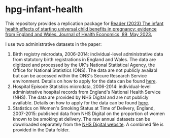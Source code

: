 # hpg-infant-health
This repository provides a replication package for [Reader (2023) The infant health effects of starting universal child benefits in pregnancy: evidence from England and Wales. Journal of Health Economics, 89, May 2023.](https://doi.org/10.1016/j.jhealeco.2023.102751)

I use two administrative datasets in the paper:

1. Birth registry microdata, 2006-2014: individual-level administrative data from statutory birth registrations in England and Wales. The data are digitized and processed by the UK's National Statistical Agency, the Office for National Statistics (ONS). The data are not publicly availabl but can be accessed within the ONS's Secure Research Service environment. Details on how to apply for the data can be found [here](https://www.ons.gov.uk/aboutus/whatwedo/statistics/requestingstatistics/secureresearchservice/applyforanaccreditedresearchproject).
2. Hospital Episode Statistics microdata, 2006-2014: individual-level administrative hospital records from England's National Health Service (NHS). The data are provided by NHS Digital and are not publicly available. Details on how to apply for the data can be found [here](https://digital.nhs.uk/services/data-access-request-service-dars).
3. Statistics on Women's Smoking Status at Time of Delivery, England, 2007-2015: published data from NHS Digital on the proportion of women known to be smoking at delivery. The raw annual datasets can be downloaded separately from the [NHS Digital website](https://digital.nhs.uk/data-and-information/publications/statistical/statistics-on-women-s-smoking-status-at-time-of-delivery-england). A combined file is provided in the Data folder.

